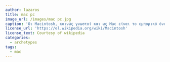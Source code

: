 ```yaml
---
author: lazaros 
title: mac pc
image_url: /images/mac pc.jpg
caption: 'Οι Macintosh, κοινώς γνωστοί και ως Mac είναι το εμπορικό όνομα σειράς προσωπικών υπολογιστών που σχεδιάζονται, αναπτύσσονται και προωθούνται από την εταιρεία Apple Inc.Τα συστήματα Mac στοχεύουν κυρίως στις αγορές οικιακής χρήσης, εκπαίδευσης και των επαγγελματιών του δημιουργικού τομέα. Η παραγωγή των Mac βασίζεται στο κάθετο οικονομικό μοντέλο, σύμφωνα με το οποίο η κατασκευάστρια Apple αναλαμβάνει όλο το υλικό (hardware) και δημιουργεί το δικό της λειτουργικό σύστημα (operating system) που είναι προεγκατεστημένο σε κάθε νέο Mac.'
license_url: 'https://el.wikipedia.org/wiki/Macintosh'
license_text: Courtesy of wikipedia
categories:
  - archetypes
tags:
  - mac
---
```

